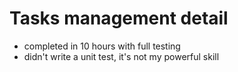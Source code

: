 # Tasks management detail
- completed in 10 hours with full testing
- didn't write a unit test, it's not my powerful skill

